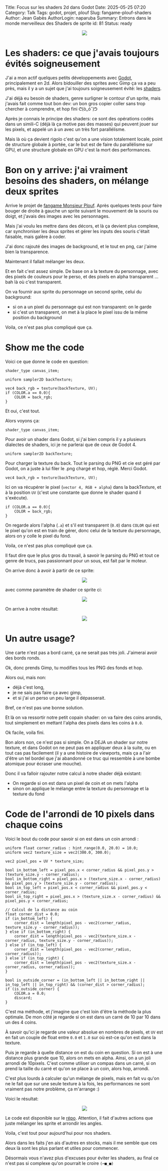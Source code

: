 Title: Focus sur les shaders 2d dans Godot
Date: 2025-05-25 07:20
Category: Talk
Tags: godot, projet, plouf
Slug: fangame-plouf-shaders
Author: Jean Gabès
AuthorLogin: naparuba
Summary: Entrons dans le monde merveilleux des Shaders de sprite
id: 81
Status: ready

<center><img src='/images/81/article.jpg'></center>

# Les shaders: ce que j'avais toujours évités soigneusement

J'ai a mon actif quelques petits développements avec [Godot](https://godotengine.org/), principalement en 2d. Alors bidouiller des sprites avec Gimp ça va a peu près, mais il y a un sujet que j'ai toujours soigneusement évité: les [shaders](https://fr.wikipedia.org/wiki/Shader).

J'ai déjà eu besoin de shaders, genre surligner le contour d'un sprite, mais j'avais fait comme tout bon dev: un bon gros copier coller sans trop chercher à comprendre, et hop fini ᕦ(ò_óˇ)ᕤ

Après je connais le principe des shaders: ce sont des opérations codés dans un simili-C (déjà là ça motive pas des masses) qui peuvent jouer sur les pixels, et appelé un à un avec un très fort parallélisme.

Mais là où ça devient rigolo c'est qu'on a une vision totalement locale, point de structure globale à portée, car le but est de faire du parallélisme sur GPU, et une structure globale en GPU c'est la mort des performances.

# Bon on y arrive: j'ai vraiment besoins des shaders, on mélange deux sprites

Arrive le projet de [fangame Monsieur Plouf](https://github.com/naparuba/plouf). Après quelques tests pour faire bouger de droite à gauche un sprite suivant le mouvement de la souris ou doigt, et j'avais des images avec les personnages.

Mais j'ai voulu les mettre dans des décors, et là ça devient plus complexe, car synchroniser les deux sprites et gérer les inputs des souris c'était faisable, mais galère à coder.

J'ai donc rajouté des images de background, et le tout en png, car j'aime bien la transparence.

Maintenant il fallait mélanger les deux.

Et en fait c'est assez simple. De base on a la texture du personnage, avec des pixels de couleurs pour le perso, et des pixels en alpha transparent ... bah là où c'est transparent.

On va fournir aux sprite du personnage un second sprite, celui du background:

  * si on a un pixel du personnage qui est non transparent: on le garde
  * si c'est un transparent, on met à la place le pixel issu de la même position du background

Voila, ce n'est pas plus compliqué que ça.

# Show me the code

Voici ce que donne le code en question:

    shader_type canvas_item;
    
    uniform sampler2D backTexture;

    vec4 back_rgb = texture(backTexture, UV);
	if (COLOR.a == 0.0){
		COLOR = back_rgb;
	}

Et oui, c'est tout.

Alors voyons ça:

    shader_type canvas_item;

Pour avoir un shader dans Godot, si j'ai bien compris il y a plusieurs dialectes de shaders, ici je ne parlerai que de ceux de Godot 4.

    uniform sampler2D backTexture;

Pour charger la texture du back. Tout le parsing du PNG et cie est géré par Godot, on a juste à lui filer le .png chargé et hop, réglé. Merci Godot.

    vec4 back_rgb = texture(backTexture, UV);

Ici on va récupérer le pixel (``vector 4, RGB + alpha``) dans la backTexture, et à la position ``UV`` (c'est une constante que donne le shader quand il s'exécute).

    if (COLOR.a == 0.0){
		COLOR = back_rgb;
	}

On regarde alors l'alpha (``.a``) et s'il est transparent (``0.0``) dans ``COLOR`` qui est le pixel qu'on est en train de gérer, donc celui de la texture du personnage, alors on y colle le pixel du fond.

Voila, ce n'est pas plus compliqué que ça.

Il faut dire que le plus gros du travail, à savoir le parsing du PNG et tout ce genre de trucs, pas passionnant pour un sous, est fait par le moteur.

On arrive donc à avoir à partir de ce sprite:
<center><img src='/images/81/PLOUF_HESITE.png'></center> 

avec comme paramètre de shader ce sprite ci:
<center><img src='/images/81/BACK_BUREAU.png'></center> 

On arrive à notre résultat:
<center><img src='/images/81/melange.png'></center> 
  

# Un autre usage?

Une carte n'est pas a bord carré, ça ne serait pas très joli. J'aimerai avoir des bords ronds.

Ok, donc prends Gimp, tu modifies tous les PNG des fonds et hop.

Alors oui, mais non:

  * déjà c'est long,
  * je ne sais pas faire ça avec gimp,
  * et si j'ai un perso un peu large il dépasserait. 

Bref, ce n'est pas une bonne solution.

Et là on va ressortir notre petit copain shader: on va faire des coins arondis, tout simplement en mettant l'alpha des pixels dans les coins à ``0.0``.

Ok facile, voila fini.

Bon alors non, ce n'est pas si simple. On a DEJA un shader sur notre texture, et dans Godot on ne peut pas en appliquer deux à la suite, ou en tout cas pas facilement (il y a une histoire de viewports, mais ça a l'air d'être un tel bordel que j'ai abandonné ce truc qui ressemble à une bombe atomique pour écraser une mouche).

Donc il va falloir rajouter notre calcul à notre shader déjà existant:
   * On regarde si on est dans un pixel de coin et on mets l'alpha
   * sinon on applique le mélange entre la texture du personnage et la texture du fond


# Code de l'arrondi de 10 pixels dans chaque coins
Voici le bout du code pour savoir si on est dans un coin arrondi :

    uniform float corner_radius : hint_range(0.0, 20.0) = 10.0;
    uniform vec2 texture_size = vec2(300.0, 300.0);
    
    vec2 pixel_pos = UV * texture_size;
    
    bool in_bottom_left = pixel_pos.x < corner_radius && pixel_pos.y > (texture_size.y - corner_radius);
	bool in_bottom_right = pixel_pos.x > (texture_size.x - corner_radius) && pixel_pos.y > (texture_size.y - corner_radius);
	bool in_top_left = pixel_pos.x < corner_radius && pixel_pos.y < corner_radius;
	bool in_top_right = pixel_pos.x > (texture_size.x - corner_radius) && pixel_pos.y < corner_radius;

    // Calcul de la distance au coin
	float corner_dist = 0.0;
	if (in_bottom_left) {
		corner_dist = length(pixel_pos - vec2(corner_radius, texture_size.y - corner_radius));
	} else if (in_bottom_right) {
		corner_dist = length(pixel_pos - vec2(texture_size.x - corner_radius, texture_size.y - corner_radius));
	} else if (in_top_left) {
		corner_dist = length(pixel_pos - vec2(corner_radius, corner_radius));
	} else if (in_top_right) {
		corner_dist = length(pixel_pos - vec2(texture_size.x - corner_radius, corner_radius));
	}

    bool is_outside_corner = (in_bottom_left || in_bottom_right || in_top_left || in_top_right) && (corner_dist > corner_radius);
	if (is_outside_corner) {
		COLOR.a = 0.0;
		discard;
	}
    
C'est ma méthode, et j'imagine que c'est loin d'être la méthode la plus optimale. De mon côté je regarde si on est dans un carré de 10 par 10 dans un des 4 coins.

À savoir qu'ici je regarde une valeur absolue en nombres de pixels, et ``UV`` est en fait un couple de float entre ``0.0`` et ``1.0`` sur où est-ce qu'on est dans la texture.

Puis je regarde à quelle distance on est du coin en question. Si on est à une distance plus grande que 10, alors on mets en alpha. Ainsi, on a un joli arrondi de 10pixels. C'est comme utiliser un compas dans un carré, si on prend la taille du carré et qu'on se place à un coin, alors hop, arrondi.

C'est plus lourds à calculer qu'un mélange de pixels, mais en fait vu qu'on ne le fait que sur une seule texture à la fois, les performances ne sont vraiment pas notre problème, ça m'arrange :)

Voici le résultat:
<center><img src='/images/81/carte.png'></center> 

Le code est disponible sur le [répo](https://github.com/naparuba/plouf/blob/db12a7f45a670f2fad1e875139a4d4e854abdf14/shaders/dissolve.gdshader). Attention, il fait d'autres actions que juste mélanger les sprite et arrondir les angles.

Voila, c'est tout pour aujourd'hui pour nos shaders.

Alors dans les faits j'en ais d'autres en stocks, mais il me semble que ces deux là sont les plus parlant et utiles pour commencer.

Désormais vous n'avez plus d'excuses pour éviter les shaders, au final ce n'est pas si complexe qu'on pourrait le croire ``(⌐■_■)``
